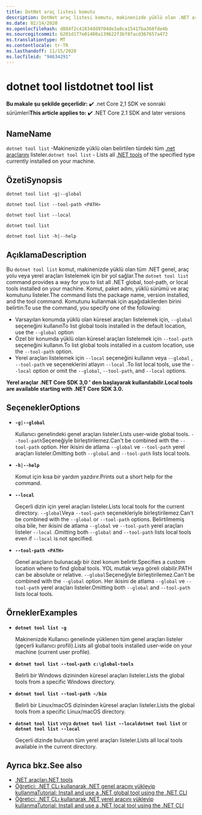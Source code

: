 ```yaml
---
title: DotNet araç listesi komutu
description: DotNet araç listesi komutu, makinenizde yüklü olan .NET araçlarını listeler.
ms.date: 02/14/2020
ms.openlocfilehash: d884f2c41834dd9704de3a8ca15417ba368fde4b
ms.sourcegitcommit: b201d177e01480a139622f3bf8facd367657a472
ms.translationtype: MT
ms.contentlocale: tr-TR
ms.lasthandoff: 11/15/2020
ms.locfileid: "94634291"
---
```

# <a name="dotnet-tool-list"></a><span data-ttu-id="484c6-103">dotnet tool list</span><span class="sxs-lookup"><span data-stu-id="484c6-103">dotnet tool list</span></span>

<span data-ttu-id="484c6-104">**Bu makale şu şekilde geçerlidir:** ✔️ .net Core 2,1 SDK ve sonraki sürümleri</span><span class="sxs-lookup"><span data-stu-id="484c6-104">**This article applies to:** ✔️ .NET Core 2.1 SDK and later versions</span></span>

## <a name="name"></a><span data-ttu-id="484c6-105">Name</span><span class="sxs-lookup"><span data-stu-id="484c6-105">Name</span></span>

<span data-ttu-id="484c6-106">`dotnet tool list` -Makinenizde yüklü olan belirtilen türdeki tüm [.net araçlarını](global-tools.md) listeler.</span><span class="sxs-lookup"><span data-stu-id="484c6-106">`dotnet tool list` - Lists all [.NET tools](global-tools.md) of the specified type currently installed on your machine.</span></span>

## <a name="synopsis"></a><span data-ttu-id="484c6-107">Özeti</span><span class="sxs-lookup"><span data-stu-id="484c6-107">Synopsis</span></span>

```dotnetcli
dotnet tool list -g|--global

dotnet tool list --tool-path <PATH>

dotnet tool list --local

dotnet tool list

dotnet tool list -h|--help
```

## <a name="description"></a><span data-ttu-id="484c6-108">Açıklama</span><span class="sxs-lookup"><span data-stu-id="484c6-108">Description</span></span>

<span data-ttu-id="484c6-109">Bu `dotnet tool list` komut, makinenizde yüklü olan tüm .NET genel, araç yolu veya yerel araçları listelemek için bir yol sağlar.</span><span class="sxs-lookup"><span data-stu-id="484c6-109">The `dotnet tool list` command provides a way for you to list all .NET global, tool-path, or local tools installed on your machine.</span></span> <span data-ttu-id="484c6-110">Komut, paket adını, yüklü sürümü ve araç komutunu listeler.</span><span class="sxs-lookup"><span data-stu-id="484c6-110">The command lists the package name, version installed, and the tool command.</span></span>  <span data-ttu-id="484c6-111">Komutunu kullanmak için aşağıdakilerden birini belirtin:</span><span class="sxs-lookup"><span data-stu-id="484c6-111">To use the command, you specify one of the following:</span></span>

* <span data-ttu-id="484c6-112">Varsayılan konumda yüklü olan küresel araçları listelemek için, `--global` seçeneğini kullanın</span><span class="sxs-lookup"><span data-stu-id="484c6-112">To list global tools installed in the default location, use the `--global` option</span></span>
* <span data-ttu-id="484c6-113">Özel bir konumda yüklü olan küresel araçları listelemek için `--tool-path` seçeneğini kullanın.</span><span class="sxs-lookup"><span data-stu-id="484c6-113">To list global tools installed in a custom location, use the `--tool-path` option.</span></span>
* <span data-ttu-id="484c6-114">Yerel araçları listelemek için `--local` seçeneğini kullanın veya `--global` , `--tool-path` ve seçeneklerini atlayın `--local` .</span><span class="sxs-lookup"><span data-stu-id="484c6-114">To list local tools, use the `--local` option or omit the `--global`, `--tool-path`, and `--local` options.</span></span>

<span data-ttu-id="484c6-115">**Yerel araçlar .NET Core SDK 3,0 ' den başlayarak kullanılabilir.**</span><span class="sxs-lookup"><span data-stu-id="484c6-115">**Local tools are available starting with .NET Core SDK 3.0.**</span></span>

## <a name="options"></a><span data-ttu-id="484c6-116">Seçenekler</span><span class="sxs-lookup"><span data-stu-id="484c6-116">Options</span></span>

- **`-g|--global`**

  <span data-ttu-id="484c6-117">Kullanıcı genelindeki genel araçları listeler.</span><span class="sxs-lookup"><span data-stu-id="484c6-117">Lists user-wide global tools.</span></span> <span data-ttu-id="484c6-118">`--tool-path`Seçeneğiyle birleştirilemez.</span><span class="sxs-lookup"><span data-stu-id="484c6-118">Can't be combined with the `--tool-path` option.</span></span> <span data-ttu-id="484c6-119">Her ikisini de atlama `--global` ve `--tool-path` yerel araçları listeler.</span><span class="sxs-lookup"><span data-stu-id="484c6-119">Omitting both `--global` and `--tool-path` lists local tools.</span></span>

- **`-h|--help`**

  <span data-ttu-id="484c6-120">Komut için kısa bir yardım yazdırır.</span><span class="sxs-lookup"><span data-stu-id="484c6-120">Prints out a short help for the command.</span></span>

- **`--local`**

  <span data-ttu-id="484c6-121">Geçerli dizin için yerel araçları listeler.</span><span class="sxs-lookup"><span data-stu-id="484c6-121">Lists local tools for the current directory.</span></span> <span data-ttu-id="484c6-122">`--global`Veya `--tool-path` seçenekleriyle birleştirilemez.</span><span class="sxs-lookup"><span data-stu-id="484c6-122">Can't be combined with the `--global` or `--tool-path` options.</span></span> <span data-ttu-id="484c6-123">Belirtilmemiş olsa bile, her ikisini de atlama `--global` ve `--tool-path` yerel araçları listeler `--local` .</span><span class="sxs-lookup"><span data-stu-id="484c6-123">Omitting both `--global` and `--tool-path` lists local tools even if `--local` is not specified.</span></span>

- **`--tool-path <PATH>`**

  <span data-ttu-id="484c6-124">Genel araçların bulunacağı bir özel konum belirtir.</span><span class="sxs-lookup"><span data-stu-id="484c6-124">Specifies a custom location where to find global tools.</span></span> <span data-ttu-id="484c6-125">YOL mutlak veya göreli olabilir.</span><span class="sxs-lookup"><span data-stu-id="484c6-125">PATH can be absolute or relative.</span></span> <span data-ttu-id="484c6-126">`--global`Seçeneğiyle birleştirilemez.</span><span class="sxs-lookup"><span data-stu-id="484c6-126">Can't be combined with the `--global` option.</span></span> <span data-ttu-id="484c6-127">Her ikisini de atlama `--global` ve `--tool-path` yerel araçları listeler.</span><span class="sxs-lookup"><span data-stu-id="484c6-127">Omitting both `--global` and `--tool-path` lists local tools.</span></span>

## <a name="examples"></a><span data-ttu-id="484c6-128">Örnekler</span><span class="sxs-lookup"><span data-stu-id="484c6-128">Examples</span></span>

- **`dotnet tool list -g`**

  <span data-ttu-id="484c6-129">Makinenizde Kullanıcı genelinde yüklenen tüm genel araçları listeler (geçerli kullanıcı profili).</span><span class="sxs-lookup"><span data-stu-id="484c6-129">Lists all global tools installed user-wide on your machine (current user profile).</span></span>

- **`dotnet tool list --tool-path c:\global-tools`**

  <span data-ttu-id="484c6-130">Belirli bir Windows dizininden küresel araçları listeler.</span><span class="sxs-lookup"><span data-stu-id="484c6-130">Lists the global tools from a specific Windows directory.</span></span>

- **`dotnet tool list --tool-path ~/bin`**

  <span data-ttu-id="484c6-131">Belirli bir Linux/macOS dizininden küresel araçları listeler.</span><span class="sxs-lookup"><span data-stu-id="484c6-131">Lists the global tools from a specific Linux/macOS directory.</span></span>

- <span data-ttu-id="484c6-132">**`dotnet tool list`** veya **`dotnet tool list --local`**</span><span class="sxs-lookup"><span data-stu-id="484c6-132">**`dotnet tool list`** or **`dotnet tool list --local`**</span></span>

  <span data-ttu-id="484c6-133">Geçerli dizinde bulunan tüm yerel araçları listeler.</span><span class="sxs-lookup"><span data-stu-id="484c6-133">Lists all local tools available in the current directory.</span></span>

## <a name="see-also"></a><span data-ttu-id="484c6-134">Ayrıca bkz.</span><span class="sxs-lookup"><span data-stu-id="484c6-134">See also</span></span>

- [<span data-ttu-id="484c6-135">.NET araçları</span><span class="sxs-lookup"><span data-stu-id="484c6-135">.NET tools</span></span>](global-tools.md)
- [<span data-ttu-id="484c6-136">Öğretici: .NET CLı kullanarak .NET genel aracını yükleyip kullanma</span><span class="sxs-lookup"><span data-stu-id="484c6-136">Tutorial: Install and use a .NET global tool using the .NET CLI</span></span>](global-tools-how-to-use.md)
- [<span data-ttu-id="484c6-137">Öğretici: .NET CLı kullanarak .NET yerel aracını yükleyip kullanma</span><span class="sxs-lookup"><span data-stu-id="484c6-137">Tutorial: Install and use a .NET local tool using the .NET CLI</span></span>](local-tools-how-to-use.md)
